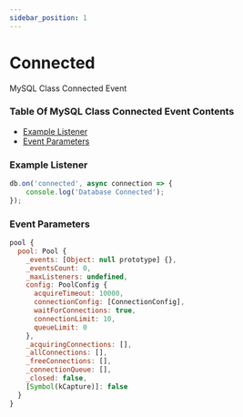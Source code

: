 ```yaml
---
sidebar_position: 1
---
```


# Connected

MySQL Class Connected Event

### Table Of MySQL Class Connected Event Contents

- [Example Listener](#example-listener)
- [Event Parameters](#event-parameters)

### Example Listener

```js
db.on('connected', async connection => {
	console.log('Database Connected');
});
```

### Event Parameters
```js
pool {
  pool: Pool {
    _events: [Object: null prototype] {},
    _eventsCount: 0,
    _maxListeners: undefined,
    config: PoolConfig {
      acquireTimeout: 10000,
      connectionConfig: [ConnectionConfig],
      waitForConnections: true,
      connectionLimit: 10,
      queueLimit: 0
    },
    _acquiringConnections: [],
    _allConnections: [],
    _freeConnections: [],
    _connectionQueue: [],
    _closed: false,
    [Symbol(kCapture)]: false
  }
}
```